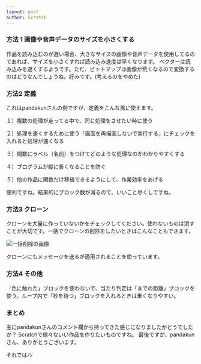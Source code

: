 ```yaml
---
layout: post
author: Scratch
---
```

### 方法 1 画像や音声データのサイズを小さくする

作品を読み込むのが遅い場合、大きなサイズの画像や音声データを使用してるのであれば、サイズを小さくすれば読み込み速度は早くなります。
ベクターは読み込みを遅くするようです。ただ、ビットマップは画像が荒くなるので変換するのはどうなんでしょうね。好みです。(考えるのをやめた)

### 方法2 定義

これはpandakunさんの例ですが、定義をこんな風に使えます。

１）複数の処理が走ってる中で、同じ処理をさせたい時に使う

２）処理を速くするために使う「画面を再描画しないで実行する」にチェックを入れると処理が速くなる

３）関数にラベル（名前）をつけてどのような処理なのかわかりやすくする

４）プログラムが縦に長くなることを防ぐ

５）他の作品に関数だけ移植できるようにして、作業効率をあげる

便利ですね。結果的にブロック数が減るので、いいこと尽くしですね。

### 方法3 クローン

クローンを大量に作っていないかをチェックしてください。使わないものは消すことが大切です。一括でクローンの削除をしたいときはこんなこともできます。

<img src="https://sirokurokumasan.github.io/assets/image/barusu!.png" title="一括削除の画像">

クローンにもメッセージを送るが適用されることを使っています。

### 方法4 その他

「色に触れた」ブロックを使わないで、当たり判定は「までの距離」ブロックを使う。ループ内で「秒を待つ」ブロックを入れるときは重くなりやすい。

### まとめ

主にpandakunさんのコメント欄から持ってきた感じになりましたがどうでしたか？
Scratchで様々ないい作品を作りたいものですね。
最後ですが、pandakunさん、ありがとうございます。

それではﾉｼ
